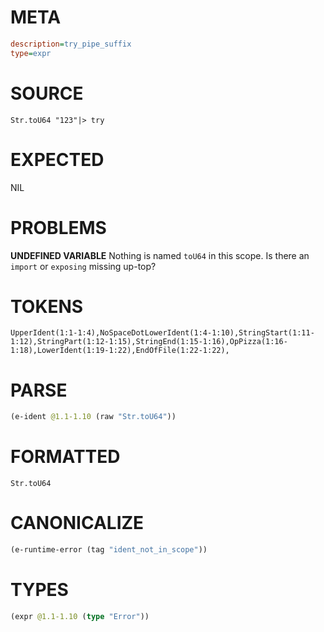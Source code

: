# META
~~~ini
description=try_pipe_suffix
type=expr
~~~
# SOURCE
~~~roc
Str.toU64 "123"|> try
~~~
# EXPECTED
NIL
# PROBLEMS
**UNDEFINED VARIABLE**
Nothing is named `toU64` in this scope.
Is there an `import` or `exposing` missing up-top?

# TOKENS
~~~zig
UpperIdent(1:1-1:4),NoSpaceDotLowerIdent(1:4-1:10),StringStart(1:11-1:12),StringPart(1:12-1:15),StringEnd(1:15-1:16),OpPizza(1:16-1:18),LowerIdent(1:19-1:22),EndOfFile(1:22-1:22),
~~~
# PARSE
~~~clojure
(e-ident @1.1-1.10 (raw "Str.toU64"))
~~~
# FORMATTED
~~~roc
Str.toU64
~~~
# CANONICALIZE
~~~clojure
(e-runtime-error (tag "ident_not_in_scope"))
~~~
# TYPES
~~~clojure
(expr @1.1-1.10 (type "Error"))
~~~

